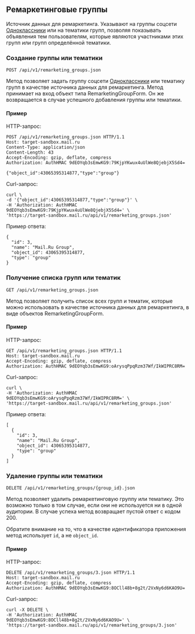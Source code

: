 ## Ремаркетинговые группы
Источник данных для ремаркетинга. Указывают на группы
соцсети [Одноклассники](http://odnoklassniki.ru/) или на тематики групп,
позволяя показывать объявления тем пользователям, которые являются
участниками этих групп или групп определённой тематики.

### Создание группы или тематики
`POST /api/v1/remarketing_groups.json`

Метод позволяет задать группу соцсети
[Одноклассники](http://odnoklassniki.ru/) или тематику групп в качестве
источника данных для ремаркетинга. Метод принимает на вход объект типа
RemarketingGroupForm. Он же возвращается в случае успешного добавления
группы или тематики.

#### Пример

HTTP-запрос:

    POST /api/v1/remarketing_groups.json HTTP/1.1
    Host: target-sandbox.mail.ru
    Content-Type: application/json
    Content-Length: 43
    Accept-Encoding: gzip, deflate, compress
    Authorization: AuthHMAC 9dEOYqb3sEmwKG9:79KjpYKwux4uUlWe8QjebjX5Sd4=

    {"object_id":43065395314877,"type":"group"}

Curl-запрос:

    curl \
    -d '{"object_id":43065395314877,"type":"group"}' \
    -H 'Authorization: AuthHMAC 9dEOYqb3sEmwKG9:79KjpYKwux4uUlWe8QjebjX5Sd4=' \
    'https://target-sandbox.mail.ru/api/v1/remarketing_groups.json'

Пример ответа:

    {
      "id": 3,
      "name": "Mail.Ru Group",
      "object_id": 43065395314877,
      "type": "group"
    }


### Получение списка групп или тематик
`GET /api/v1/remarketing_groups.json`

Метод позволяет получить список всех групп и тематик, которые можно
использовать в качестве источника данных для ремаркетинга, в виде объектов
RemarketingGroupForm.

#### Пример

HTTP-запрос:

    GET /api/v1/remarketing_groups.json HTTP/1.1
    Host: target-sandbox.mail.ru
    Accept-Encoding: gzip, deflate, compress
    Authorization: AuthHMAC 9dEOYqb3sEmwKG9:oArysqPpqRzm37Wf/IkWIPRC8RM=

Curl-запрос:

    curl \
    -H 'Authorization: AuthHMAC 9dEOYqb3sEmwKG9:oArysqPpqRzm37Wf/IkWIPRC8RM=' \
    'https://target-sandbox.mail.ru/api/v1/remarketing_groups.json'

Пример ответа:

    [
      {
        "id": 3,
        "name": "Mail.Ru Group",
        "object_id": 43065395314877,
        "type": "group"
      }
    ]


### Удаление группы или тематики
`DELETE /api/v1/remarketing_groups/{group_id}.json`

Метод позволяет удалить ремаркетинговую группу или тематику.
Это возможно только в том случае, если они не используется ни в одной
аудитории. В случае успеха метод возвращает пустой ответ с кодом 200.

Обратите внимание на то, что в качестве идентификатора приложения метод
использует `id`, а не `object_id`.

#### Пример

HTTP-запрос:

    DELETE /api/v1/remarketing_groups/3.json HTTP/1.1
    Host: target-sandbox.mail.ru
    Accept-Encoding: gzip, deflate, compress
    Authorization: AuthHMAC 9dEOYqb3sEmwKG9:8OCll48b+8g2t/2VxNy6d6KAO9U=

Curl-запрос:

    curl -X DELETE \
    -H 'Authorization: AuthHMAC 9dEOYqb3sEmwKG9:8OCll48b+8g2t/2VxNy6d6KAO9U=' \
    'https://target-sandbox.mail.ru/api/v1/remarketing_groups/3.json'

